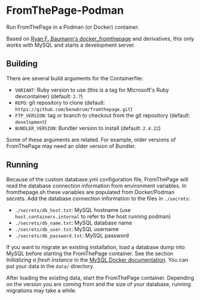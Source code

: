 # FromThePage-Podman

Run FromThePage in a Podman (or Docker) container.

Based on [Ryan F. Baumann's docker_fromthepage][df] and derivatives,
this only works with MySQL and starts a development server.

[df]: https://github.com/ryanfb/docker_fromthepage

## Building

There are several build arguments for the Containerfile:

- `VARIANT`: Ruby version to use (this is a tag for Microsoft's Ruby devcontainer)
  (default: `2.7`)
- `REPO`: git repository to clone (default: `https://github.com/benwbrum/fromthepage.git`)
- `FTP_VERSION`: tag or branch to checkout from the git repository (default: `development`)
- `BUNDLER_VERSION`: Bundler version to install (default: `2.4.22`)

Some of these arguments are related.
For example, older versions of FromThePage may need an older version of Bundler.

## Running

Because of the custom database.yml configuration file, FromThePage will read
the database connection information from environment variables.
In fromthepage.sh these variables are populated from Docker/Podman secrets.
Add the database connection information to the files in `./secrets`:

- `./secrets/db_host.txt`: MySQL hostname (use `host.containers.internal` to 
  refer to the host running podman)
- `./secrets/db_name.txt`: MySQL database name
- `./secrets/db_user.txt`: MySQL username
- `./secrets/db_password.txt`: MySQL password

If you want to migrate an existing installation, load a database dump into MySQL
before starting the FromThePage container.
See the section *Initializing a fresh instance* in the 
[MySQL Docker documentation](https://hub.docker.com/_/mysql/).
You can put your data in the `data/` directory.

After loading the existing data, start the FromThePage container.
Depending on the version you are coming from and the size of your database,
running migrations may take a while.
